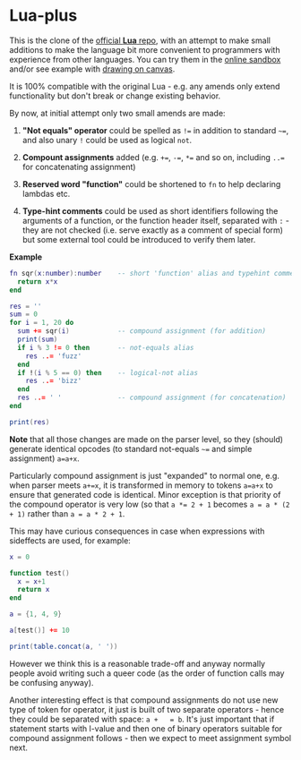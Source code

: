 # Lua-plus

This is the clone of the [official **Lua** repo](https://github.com/lua/lua), with an attempt to make small additions to
make the language bit more convenient to programmers with experience from other languages. You can try them in the
[online sandbox](https://rodiongork.github.io/lua-emcc) and/or see example with
[drawing on canvas](https://rodiongork.github.io/lua-emcc/example5.html).

It is 100% compatible with the original Lua - e.g. any amends only extend functionality but don't break or change
existing behavior.

By now, at initial attempt only two small amends are made:

1. **"Not equals" operator** could be spelled as `!=` in addition to standard `~=`, and also unary `!` could be used as
    logical `not`.

2. **Compount assignments** added (e.g. `+=`, `-=`, `*=` and so on, including `..=` for concatenating assignment)

3. **Reserved word "function"** could be shortened to `fn` to help declaring lambdas etc.

4. **Type-hint comments** could be used as short identifiers following the
arguments of a function, or the function header itself, separated with `:` - they are not checked (i.e. serve exactly as a comment of special form) but some
external tool could be introduced to verify them later.

**Example**

```lua
fn sqr(x:number):number    -- short 'function' alias and typehint comments
  return x*x
end

res = ''
sum = 0
for i = 1, 20 do
  sum += sqr(i)            -- compound assignment (for addition)
  print(sum)
  if i % 3 != 0 then       -- not-equals alias
    res ..= 'fuzz' 
  end
  if !(i % 5 == 0) then    -- logical-not alias
    res ..= 'bizz'
  end
  res ..= ' '              -- compound assignment (for concatenation)
end

print(res)
```

**Note** that all those changes are made on the parser level, so they (should) generate
identical opcodes (to standard not-equals `~=` and simple assignment) `a=a+x`.

Particularly compound assignment is just "expanded" to normal one, e.g. when parser meets `a+=x`, it is transformed in memory to tokens `a=a+x` to ensure that generated code is identical. Minor
exception is that priority of the compound operator is very low (so that `a *= 2 + 1` becomes
`a = a * (2 + 1)` rather than `a = a * 2 + 1`.

This may have curious consequences in case when expressions with sideffects are used, for example:

```lua
x = 0

function test()
  x = x+1
  return x
end

a = {1, 4, 9}

a[test()] += 10

print(table.concat(a, ' '))
```

However we think this is a reasonable trade-off and anyway normally people avoid writing such a queer code
(as the order of function calls may be confusing anyway).

Another interesting effect is that compound assignments do not use new type of token for operator, it just
is built of two separate operators - hence they could be separated with space: `a +   = b`. It's just important
that if statement starts with l-value and then one of binary operators suitable for compound assignment follows -
then we expect to meet assignment symbol next.
